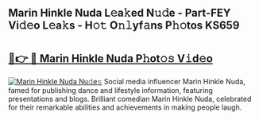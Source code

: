## Marin Hinkle Nuda L𝚎a𝚔ed N𝚞𝚍e - Part-FEY Vi𝚍𝚎o L𝚎a𝚔s - H𝚘𝚝 O𝚗𝚕yf𝚊ns P𝚑𝚘tos KS659

# <h2><a href="http://kff0htx.oniu.top/?m=Marin+Hinkle+Nuda">🔗👉 🔴 Marin Hinkle Nuda P𝚑ot𝚘𝚜 V𝚒d𝚎o</a></h2>

[![Marin Hinkle Nuda Nu𝚍e𝚜](https://i.imgur.com/0qMVB7G.gif)](http://kff0htx.oniu.top/?m=Marin+Hinkle+Nuda)
Social media influencer Marin Hinkle Nuda, famed for publishing dance and lifestyle information, featuring presentations and blogs. Brilliant comedian Marin Hinkle Nuda, celebrated for their remarkable abilities and achievements in making people laugh.  
